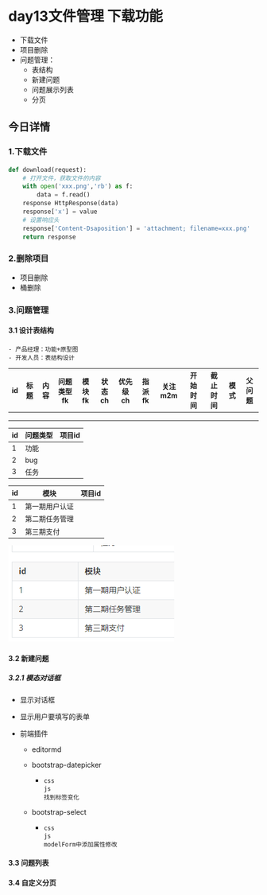 # day13文件管理 下载功能

- 下载文件
- 项目删除
- 问题管理：
  - 表结构
  - 新建问题
  - 问题展示列表
  - 分页

## 今日详情

### 1.下载文件

```python
def download(request):
	# 打开文件，获取文件的内容
	with open('xxx.png','rb') as f:
		data = f.read()
    response HttpResponse(data)
    response['x'] = value
    # 设置响应头
    response['Content-Dsaposition'] = 'attachment; filename=xxx.png'
    return response
```

### 2.删除项目

- 项目删除
- 桶删除

### 3.问题管理

#### 3.1 设计表结构

```
- 产品经理：功能+原型图
- 开发人员：表结构设计
```

| id   | 标题 | 内容 | 问题类型fk | 模块fk | 状态ch | 优先级ch | 指派fk | 关注m2m | 开始时间 | 截止时间 | 模式 | 父问题 |
| ---- | ---- | ---- | ---------- | ------ | ------ | -------- | ------ | ------- | -------- | -------- | ---- | ------ |
|      |      |      |            |        |        |          |        |         |          |          |      |        |
|      |      |      |            |        |        |          |        |         |          |          |      |        |
|      |      |      |            |        |        |          |        |         |          |          |      |        |

| id   | 问题类型 | 项目id |
| ---- | -------- | ------ |
| 1    | 功能     |        |
| 2    | bug      |        |
| 3    | 任务     |        |

| id   | 模块           | 项目id |
| ---- | -------------- | ------ |
| 1    | 第一期用户认证 |        |
| 2    | 第二期任务管理 |        |
| 3    | 第三期支付     |        |

![image-20200622010445331](assets/image-20200622010445331.png)

#### 3.2 新建问题

##### 3.2.1 模态对话框

- 显示对话框

- 显示用户要填写的表单

- 前端插件

  - editormd

  - bootstrap-datepicker

    - ```
      css
      js
      找到标签变化
      ```

  - bootstrap-select

    - ```
      css
      js
      modelForm中添加属性修改
      ```

      

#### 3.3 问题列表

#### 3.4 自定义分页